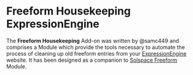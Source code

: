 # Freeform Housekeeping ExpressionEngine

The **Freeform Housekeeping** Add-on was written by @samc449 and comprises a Module which provide the tools necessary to automate the process of cleaning up old freeform entries from your [ExpressionEngine](http://www.ellislab.com/expressionengine) website. It has been designed as a companion to [Solspace Freeform](https://solspace.com/expressionengine/freeform) Module.
